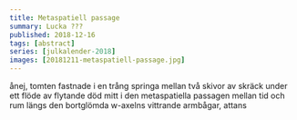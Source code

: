 ```yaml
---
title: Metaspatiell passage
summary: Lucka ???
published: 2018-12-16
tags: [abstract]
series: [julkalender-2018]
images: [20181211-metaspatiell-passage.jpg]
---
```


ånej, tomten fastnade i en trång springa mellan två skivor av skräck under ett flöde av flytande död mitt i den metaspatiella passagen mellan tid och rum längs den bortglömda w-axelns vittrande armbågar, attans
